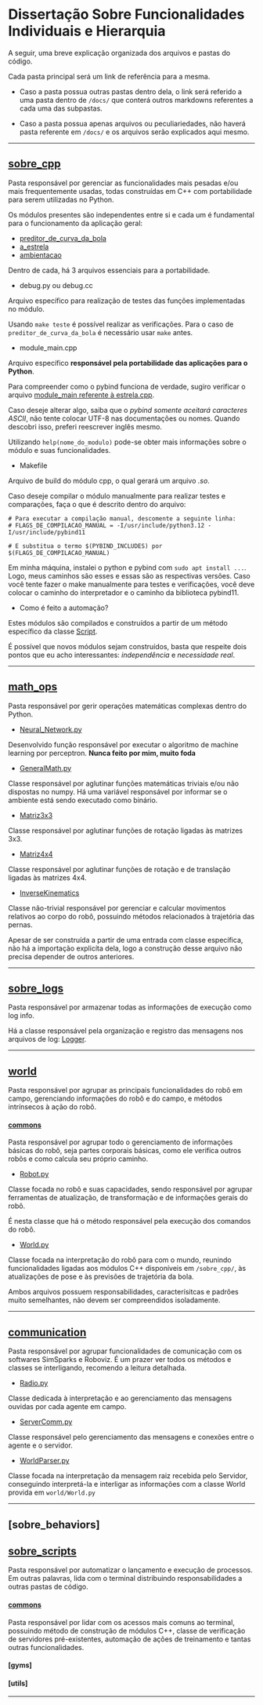 # Dissertação Sobre Funcionalidades Individuais e Hierarquia

A seguir, uma breve explicação organizada dos arquivos e pastas do código.

Cada pasta principal será um link de referência para a mesma. 

* Caso a pasta possua outras pastas dentro dela, o link será referido a uma pasta dentro de `/docs/` que conterá outros markdowns
referentes a cada uma das subpastas.

* Caso a pasta possua apenas arquivos ou peculiariedades, não haverá pasta referente em `/docs/` e 
os arquivos serão explicados aqui mesmo.

---
## [sobre_cpp](sobre_cpp)

Pasta responsável por gerenciar as funcionalidades mais pesadas e/ou mais frequentemente
usadas, todas construídas em C++ com portabilidade para serem utilizadas no Python.

Os módulos presentes são independentes entre si e cada um é fundamental para o funcionamento da aplicação geral:

* [preditor_de_curva_da_bola](sobre_cpp/preditor_de_curva_da_bola.md)
* [a_estrela](sobre_cpp/a_estrela.md)
* [ambientacao](sobre_cpp/ambientacao.md)

Dentro de cada, há 3 arquivos essenciais para a portabilidade.

* debug.py ou debug.cc
  
Arquivo específico para realização de testes das funções implementadas no módulo.

Usando `make teste` é possível realizar as verificações. Para o caso de `preditor_de_curva_da_bola` é
necessário usar `make` antes.

* module_main.cpp

Arquivo específico **responsável pela portabilidade das aplicações para o Python**.

Para compreender como o pybind funciona de verdade, sugiro verificar o arquivo 
[module_main referente à estrela.cpp](../src/sobre_cpp/a_estrela/module_main.cpp).

Caso deseje alterar algo, saiba que o _pybind somente aceitará caracteres ASCII_, 
não tente colocar UTF-8 nas documentações ou nomes. Quando descobri isso, preferi reescrever inglês mesmo.

Utilizando `help(nome_do_modulo)` pode-se obter mais informações sobre o módulo e 
suas funcionalidades.

* Makefile 

Arquivo de build do módulo cpp, o qual gerará um arquivo _.so_.

Caso deseje compilar o módulo manualmente para realizar testes e comparações,
faça o que é descrito dentro do arquivo:

```
# Para executar a compilação manual, descomente a seguinte linha: 
# FLAGS_DE_COMPILACAO_MANUAL = -I/usr/include/python3.12 -I/usr/include/pybind11

# E substitua o termo $(PYBIND_INCLUDES) por $(FLAGS_DE_COMPILACAO_MANUAL)
```

Em minha máquina, instalei o python e pybind com `sudo apt install ...`. 
Logo, meus caminhos são esses e essas são as respectivas versões. Caso você tente
fazer o make manualmente para testes e verificações, você deve colocar o caminho 
do interpretador e o caminho da biblioteca pybind11.

* Como é feito a automação?

Estes módulos são compilados e construídos a partir de um método específico da classe 
[Script](../src/sobre_scripts/commons/Script.py).

É possível que novos módulos sejam construídos, basta que respeite dois pontos que eu acho interessantes: _independência_ e _necessidade real_.

---

## [math_ops](../src/math_ops)

Pasta responsável por gerir operações matemáticas complexas dentro do Python.

* [Neural_Network.py](../src/math_ops/Neural_Network.py)

Desenvolvido função responsável por executar o algoritmo de machine learning por perceptron.
**Nunca feito por mim, muito foda**

* [GeneralMath.py](../src/math_ops/GeneralMath.py)

Classe responsável por aglutinar funções matemáticas triviais e/ou não dispostas no numpy.
Há uma variável responsável por informar se o ambiente está sendo executado como binário.

* [Matriz3x3](../src/math_ops/Matriz3x3.py)

Classe responsável por aglutinar funções de rotação ligadas às matrizes 3x3.

* [Matriz4x4](../src/math_ops/Matriz4x4.py)

Classe responsável por aglutinar funções de rotação e de translação ligadas às matrizes 4x4.

* [InverseKinematics](../src/math_ops/InverseKinematics.py)

Classe não-trivial responsável por gerenciar e calcular movimentos relativos ao corpo do robô, possuindo
métodos relacionados à trajetória das pernas.

Apesar de ser construída a partir de uma entrada com classe específica, não há a importação explicíta
dela, logo a construção desse arquivo não precisa depender de outros anteriores.

---

## [sobre_logs](../src/sobre_logs)

Pasta responsável por armazenar todas as informações de execução como log info.

Há a classe responsável pela organização e registro das mensagens nos arquivos de log: [Logger](../src/sobre_logs/Logger.py).

---

## [world](../src/world)

Pasta responsável por agrupar as principais funcionalidades do robô em campo,
gerenciando informações do robô e do campo, e métodos intrínsecos à ação do robô.

#### [commons](world/commons.md)

Pasta responsável por agrupar todo o gerenciamento de informações básicas do robô, seja
partes corporais básicas, como ele verifica outros robôs e como calcula seu próprio caminho.

* [Robot.py](../src/world/Robot.py)

Classe focada no robô e suas capacidades, sendo responsável por agrupar ferramentas de atualização,
de transformação e de informações gerais do robô.

É nesta classe que há o método responsável pela execução dos comandos do robô.

* [World.py](../src/world/World.py)

Classe focada na interpretação do robô para com o mundo, reunindo funcionalidades ligadas aos módulos
C++ disponíveis em `/sobre_cpp/`, às atualizações de pose e às previsões de trajetória da bola.


Ambos arquivos possuem responsabilidades, caracterísitcas e padrões muito semelhantes, não devem
ser compreendidos isoladamente.

---

## [communication](../src/communication)

Pasta responsável por agrupar funcionalidades de comunicação com os softwares SimSparks e Roboviz.
É um prazer ver todos os métodos e classes se interligando, recomendo a leitura detalhada.

* [Radio.py](../src/communication/Radio.py)

Classe dedicada à interpretação e ao gerenciamento das mensagens ouvidas por cada agente em campo.

* [ServerComm.py](../src/communication/ServerComm.py)

Classe responsável pelo gerenciamento das mensagens e conexões entre o agente e o servidor.

* [WorldParser.py](../src/communication/WorldParser.py)

Classe focada na interpretação da mensagem raiz recebida pelo Servidor, conseguindo interpretá-la e
interligar as informações com a classe World provida em `world/World.py`

---

## [sobre_behaviors]


## [sobre_scripts](sobre_scripts)

Pasta responsável por automatizar o lançamento e execução de processos. Em outras palavras,
lida com o terminal distribuindo responsabilidades a outras pastas de código.

#### [commons](../src/sobre_scripts/commons)

Pasta responsável por lidar com os acessos mais comuns ao terminal, possuindo método de construção de 
módulos C++, classe de verificação de servidores pré-existentes, automação de ações de treinamento e 
tantas outras funcionalidades.

#### [gyms]

#### [utils]

--- 